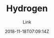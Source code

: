 ---
title: "Hydrogen"
github: https://github.com/link9596/hydrogen
demo: https://hydrogen.atlinker.cn/
author: Link

ssg:
  - Jekyll
cms:
  - No Cms
date: 2018-11-18T07:09:14Z
github_branch: master
---